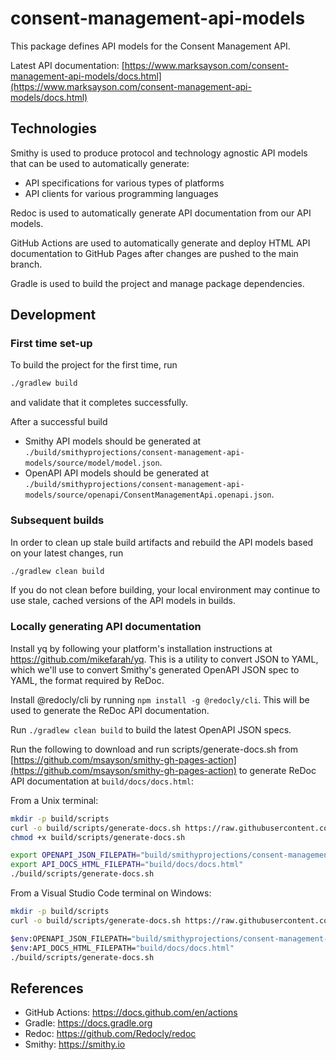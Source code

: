 # consent-management-api-models
This package defines API models for the Consent Management API.

Latest API documentation: [https://www.marksayson.com/consent-management-api-models/docs.html](https://www.marksayson.com/consent-management-api-models/docs.html)

## Technologies
Smithy is used to produce protocol and technology agnostic API models that can be used to automatically generate:
* API specifications for various types of platforms
* API clients for various programming languages

Redoc is used to automatically generate API documentation from our API models.

GitHub Actions are used to automatically generate and deploy HTML API documentation to GitHub Pages after changes are pushed to the main branch.

Gradle is used to build the project and manage package dependencies.

## Development
### First time set-up
To build the project for the first time, run

```sh
./gradlew build
```

and validate that it completes successfully.

After a successful build
* Smithy API models should be generated at `./build/smithyprojections/consent-management-api-models/source/model/model.json`.
* OpenAPI API models should be generated at `./build/smithyprojections/consent-management-api-models/source/openapi/ConsentManagementApi.openapi.json`.

### Subsequent builds
In order to clean up stale build artifacts and rebuild the API models based on your latest changes, run

```sh
./gradlew clean build
```

If you do not clean before building, your local environment may continue to use stale, cached versions of the API models in builds.

### Locally generating API documentation
Install yq by following your platform's installation instructions at https://github.com/mikefarah/yq.  This is a utility to convert JSON to YAML, which we'll use to convert Smithy's generated OpenAPI JSON spec to YAML, the format required by ReDoc.

Install @redocly/cli by running `npm install -g @redocly/cli`.  This will be used to generate the ReDoc API documentation.

Run `./gradlew clean build` to build the latest OpenAPI JSON specs.

Run the following to download and run scripts/generate-docs.sh from [https://github.com/msayson/smithy-gh-pages-action](https://github.com/msayson/smithy-gh-pages-action) to generate ReDoc API documentation at `build/docs/docs.html`:

From a Unix terminal:

```sh
mkdir -p build/scripts
curl -o build/scripts/generate-docs.sh https://raw.githubusercontent.com/msayson/smithy-gh-pages-action/v1.1.0/scripts/generate-docs.sh
chmod +x build/scripts/generate-docs.sh

export OPENAPI_JSON_FILEPATH="build/smithyprojections/consent-management-api-models/source/openapi/ConsentManagementApi.openapi.json"
export API_DOCS_HTML_FILEPATH="build/docs/docs.html"
./build/scripts/generate-docs.sh
```

From a Visual Studio Code terminal on Windows:

```sh
mkdir -p build/scripts
curl -o build/scripts/generate-docs.sh https://raw.githubusercontent.com/msayson/smithy-gh-pages-action/v1.1.0/scripts/generate-docs.sh

$env:OPENAPI_JSON_FILEPATH="build/smithyprojections/consent-management-api-models/source/openapi/ConsentManagementApi.openapi.json"
$env:API_DOCS_HTML_FILEPATH="build/docs/docs.html"
./build/scripts/generate-docs.sh
```

## References
* GitHub Actions: https://docs.github.com/en/actions
* Gradle: https://docs.gradle.org
* Redoc: https://github.com/Redocly/redoc
* Smithy: https://smithy.io
